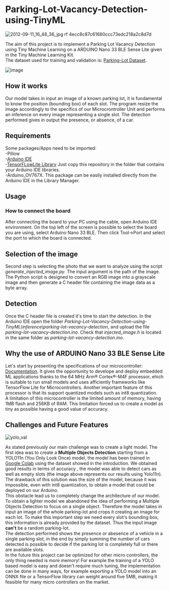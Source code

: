 # Parking-Lot-Vacancy-Detection-using-TinyML

![2012-09-11_16_48_36_jpg rf 4ecc8c87c61680ccc73edc218a2c8d7d](https://github.com/user-attachments/assets/45310e9d-bc77-4c76-ab5b-d59522dbb253)


The aim of this project is to implement a Parking Lot Vacancy Detection using Tiny Machine Learning on a ARDUINO Nano 33 BLE Sense Lite given in the Tiny Machine Learning Kit.   
The dataset used for training and validation is: [Parking-Lot Dataset](https://public.roboflow.com/object-detection/pklot/2).

![image](https://github.com/user-attachments/assets/d3386dd5-e264-4dba-a1b0-0fe0281f54b1)


## How it works
Our model takes in input an image of a known parking lot, it is fundamental to know the position (bounding box) of each slot. The program resize the image accordingly to the specifics of our Microcrontroller Unit and performs an inference on every image representing a single slot. The detection performed gives in output the presence, or absence, of a car. 

## Requirements
Some packages/Apps need to be imported:  
-Pillow  
-[Arduino IDE](https://www.arduino.cc/en/software/)  
-[TensorFLowLite Library](https://github.com/tensorflow/tflite-micro-arduino-examples) Just copy this repository in the folder that contains your Arduino IDE libraries.   
-Arduino_OV767X. This package can be easily installed directly from the Arduino IDE in the Library Manager.  

## Usage  
### How to connect the board
After connecting the board to your PC using the cable, open Arduino IDE environment. On the top left of the screen is possible to select the board you are using, select Arduino Nano 33 BLE. Then click Tool->Port and select the port to which the board is connected.   
## Selection of the image
Second step is selecting the photo that we want to analyze using the script *generate_injected_image.py*. The input argument is the path of the image.  
The Python script is designed to convert an RGB image into a grayscale image and then generate a C header file containing the image data as a byte array.  

## Detection
Once the C header file is created it's time to start the detection. In the Arduino IDE open the folder *Parking-Lot-Vacancy-Detection-using-TinyML\inference\parking-lot-vacancy-detection*, and upload the file *parking-lot-vacancy-detection.ino*. Check that *injected_image.h* is located in the same folder as *parking-lot-vacancy-detection.ino*.



## Why the use of ARDUINO Nano 33 BLE Sense Lite
Let's start by presenting the specifications of our microcontroller: [Documentation](https://docs.arduino.cc/hardware/nano-33-ble-sense/). It gives the opportunity to develope and deploy embedded ML applications thanks to the 64 MHz Arm® Cortex®-M4F processor, ehich is suitable to run small models and uses afficiently frameworks like TensorFlow Lite for Microcontrollers. Another important feature of this processor is that its support quantized models such as int8 quantization.\
A limitation of this microcontroller is the limited amount of memory, having 1MB flash and 256KB of RAM. This limitation forced us to create a model as tiny as possible having a good value of accuracy. 


## Challenges and Future Features

![yolo_val](https://github.com/user-attachments/assets/beb59485-a05e-42f1-bcf9-6a714d027080)


As stated previously our main challenge was to create a light model. The first idea was to create a **Multiple Objects Detection** starting from a YOLO11n (You Only Look Once) model, the model has been trained in [Google Colab](https://colab.research.google.com/drive/1cFkwcUO_BYdpvcR7aoafKTgsltCv9rN1#scrollTo=o3bnmf2ZgfIC&line=1&uniqifier=1) using the dataset showed in the introduction. We obtained good results in terms of accuracy , the model was able to detect cars as well as empty slots (the image above represents our results using Yolo11n). The drawback of this solution was the size of the model, because it was impossible, even with int8 quantization, to obtain a model that could be deployed on our Arduino.  
This obstacle lead us to completely change the architecture of our model.  
To obtain a lighter model we abandoned the idea of performing a Multiple Objects Detection to focus on a single object. Therefore the model takes in input an image of the whole parking-lot and crops it creating an image for each lot. To make this important step we need every slot's bounding box, this information is already provided by the dataset. Thus the input image **can't** be a random parking-lot.  
The detection performed shows the presence or abesence of a vehicle in a single parking slot, in the end by simply summing the number of cars detected is possible to decide if the parking lot is completely full or there are available slots.  
In the future this project can be optimized for other micro controllers, the only thing needed is more memory! For example the training of a YOLO based model is easy and doesn't require much tuning, the implementation can be done in many ways, for example exporting a YOLO model into an ONNX file or a TensorFlow library can weight around five 5MB, making it feasible for many micro controllers on the market.











